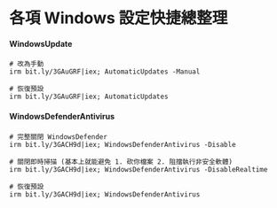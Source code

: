 各項 Windows 設定快捷總整理
===

#### WindowsUpdate

```
# 改為手動
irm bit.ly/3GAuGRF|iex; AutomaticUpdates -Manual

# 恢復預設
irm bit.ly/3GAuGRF|iex; AutomaticUpdates
```

#### WindowsDefenderAntivirus

```
# 完整關閉 WindowsDefender
irm bit.ly/3GACH9d|iex; WindowsDefenderAntivirus -Disable

# 關閉即時掃描 (基本上就能避免 1. 砍你檔案 2. 阻擋執行非安全軟體)
irm bit.ly/3GACH9d|iex; WindowsDefenderAntivirus -DisableRealtime

# 恢復預設
irm bit.ly/3GACH9d|iex; WindowsDefenderAntivirus

```
